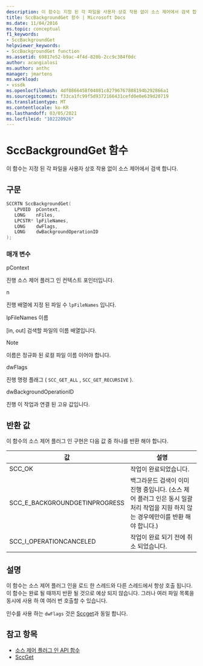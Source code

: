 ```yaml
---
description: 이 함수는 지정 된 각 파일을 사용자 상호 작용 없이 소스 제어에서 검색 합니다.
title: SccBackgroundGet 함수 | Microsoft Docs
ms.date: 11/04/2016
ms.topic: conceptual
f1_keywords:
- SccBackgroundGet
helpviewer_keywords:
- SccBackgroundGet function
ms.assetid: 69817e52-b9ac-4f4d-820b-2cc9c384f0dc
author: acangialosi
ms.author: anthc
manager: jmartens
ms.workload:
- vssdk
ms.openlocfilehash: 4df0866458f04081c82796767808194b292866a1
ms.sourcegitcommit: f33ca1fc99f5d9372166431cefd0e0e639d20719
ms.translationtype: MT
ms.contentlocale: ko-KR
ms.lasthandoff: 03/05/2021
ms.locfileid: "102220926"
---
```

# <a name="sccbackgroundget-function"></a>SccBackgroundGet 함수
이 함수는 지정 된 각 파일을 사용자 상호 작용 없이 소스 제어에서 검색 합니다.

## <a name="syntax"></a>구문

```cpp
SCCRTN SccBackgroundGet(
   LPVOID  pContext,
   LONG    nFiles,
   LPCSTR* lpFileNames,
   LONG    dwFlags,
   LONG    dwBackgroundOperationID
);
```

### <a name="parameters"></a>매개 변수
 pContext

진행 소스 제어 플러그 인 컨텍스트 포인터입니다.

 n

진행 배열에 지정 된 파일 수 `lpFileNames` 입니다.

 lpFileNames 이름

[in, out] 검색할 파일의 이름 배열입니다.

> [!NOTE]
> 이름은 정규화 된 로컬 파일 이름 이어야 합니다.

 dwFlags

진행 명령 플래그 ( `SCC_GET_ALL` , `SCC_GET_RECURSIVE` ).

 dwBackgroundOperationID

진행 이 작업과 연결 된 고유 값입니다.

## <a name="return-value"></a>반환 값
 이 함수의 소스 제어 플러그 인 구현은 다음 값 중 하나를 반환 해야 합니다.

|값|설명|
|-----------|-----------------|
|SCC_OK|작업이 완료되었습니다.|
|SCC_E_BACKGROUNDGETINPROGRESS|백그라운드 검색이 이미 진행 중입니다. (소스 제어 플러그 인은 동시 일괄 처리 작업을 지원 하지 않는 경우에만이를 반환 해야 합니다.)|
|SCC_I_OPERATIONCANCELED|작업이 완료 되기 전에 취소 되었습니다.|

## <a name="remarks"></a>설명
 이 함수는 소스 제어 플러그 인을 로드 한 스레드와 다른 스레드에서 항상 호출 됩니다. 이 함수는 완료 될 때까지 반환 될 것으로 예상 되지 않습니다. 그러나 여러 파일 목록을 동시에 사용 하 여 여러 번 호출할 수 있습니다.

 인수를 사용 하는 `dwFlags` 것은 [Sccget](../extensibility/sccget-function.md)과 동일 합니다.

## <a name="see-also"></a>참고 항목
- [소스 제어 플러그 인 API 함수](../extensibility/source-control-plug-in-api-functions.md)
- [SccGet](../extensibility/sccget-function.md)
